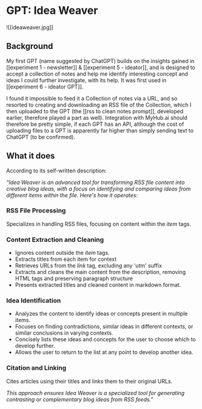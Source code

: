# GPT: Idea Weaver

![[ideaweaver.jpg]]

## Background

My first GPT (name suggested by ChatGPT) builds on the insights gained in [[experiment 1 - newsletter]] & [[experiment 5 - ideator]], and is designed to accept a collection of notes and help me identify interesting concept and ideas I could further investigate, with its help. It was first used in [[experiment 6 - ideator GPT]].

I found it impossible to feed it a Collection of notes via a URL, and so resorted to creating and downloading an RSS file of the Collection, which I then uploaded to the GPT (the [[rss to clean notes prompt]], developed earlier, therefore played a part as well). Integration with MyHub.ai should therefore be pretty simple, if each GPT has an API, although the cost of uploading files to a GPT is apparently far higher than simply sending text to ChatGPT (to be confirmed).

## What it does

According to its self-written description: 

*"Idea Weaver is an advanced tool for transforming RSS file content into creative blog ideas, with a focus on identifying and comparing ideas from different items within the file. Here's how it operates:*

### RSS File Processing
Specializes in handling RSS files, focusing on content within the *item* tags.

### Content Extraction and Cleaning
* Ignores content outside the *item* tags.
* Extracts titles from each item for context
* Retrieves URLs from the *link* tag, excluding any 'utm' suffix
* Extracts and cleans the main content from the description, removing HTML tags and preserving paragraph structure
* Presents extracted titles and cleaned content in markdown format.

### Idea Identification
- Analyzes the content to identify ideas or concepts present in multiple items.
- Focuses on finding contradictions, similar ideas in different contexts, or similar conclusions in varying contexts.
- Concisely lists these ideas and concepts for the user to choose which to develop further.
- Allows the user to return to the list at any point to develop another idea.

### Citation and Linking
Cites articles using their titles and links them to their original URLs.

*This approach ensures Idea Weaver is a specialized tool for generating contrasting or complementary blog ideas from RSS feeds."*

